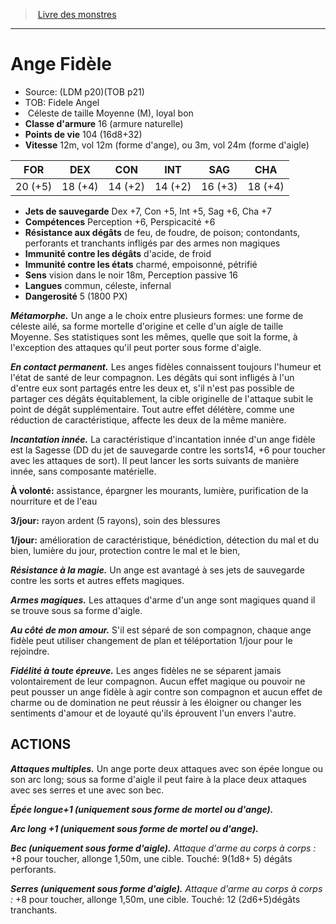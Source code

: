 ﻿> [Livre des monstres](tome_of_beasts_old.md)

---

# Ange Fidèle

- Source: (LDM p20)(TOB p21)
- TOB: Fidele Angel
-  Céleste de taille Moyenne (M), loyal bon
- **Classe d'armure** 16 (armure naturelle)
- **Points de vie** 104 (16d8+32)
- **Vitesse** 12m, vol 12m (forme d'ange), ou 3m, vol 24m (forme d'aigle)

|FOR|DEX|CON|INT|SAG|CHA|
|---|---|---|---|---|---|
|20 (+5)|18 (+4)|14 (+2)|14 (+2)|16 (+3)|18 (+4)|

- **Jets de sauvegarde** Dex +7, Con +5, Int +5, Sag +6, Cha +7
- **Compétences** Perception +6, Perspicacité +6
- **Résistance aux dégâts** de feu, de foudre, de poison; contondants, perforants et tranchants infligés par des armes non magiques
- **Immunité contre les dégâts** d'acide, de froid
- **Immunité contre les états** charmé, empoisonné, pétrifié
- **Sens** vision dans le noir 18m, Perception passive 16
- **Langues** commun, céleste, infernal
- **Dangerosité** 5 (1800 PX)

**_Métamorphe._** Un ange a le choix entre plusieurs formes: une forme de céleste ailé, sa forme mortelle d'origine et celle d'un aigle de taille Moyenne. Ses statistiques sont les mêmes, quelle que soit la forme, à l'exception des attaques qu'il peut porter sous forme d'aigle.

**_En contact permanent._** Les anges fidèles connaissent toujours l'humeur et l'état de santé de leur compagnon. Les dégâts qui sont infligés à l'un d'entre eux sont partagés entre les deux et, s'il n'est pas possible de partager ces dégâts équitablement, la cible originelle de l'attaque subit le point de dégât supplémentaire. Tout autre effet délétère, comme une réduction de caractéristique, affecte les deux de la même manière.

**_Incantation innée._** La caractéristique d'incantation innée d'un ange fidèle est la Sagesse (DD du jet de sauvegarde contre les sorts14, +6 pour toucher avec les attaques de sort). Il peut lancer les sorts suivants de manière innée, sans composante matérielle.

**À volonté:** assistance, épargner les mourants, lumière, purification de la nourriture et de l'eau

**3/jour:** rayon ardent (5 rayons), soin des blessures

**1/jour:** amélioration de caractéristique, bénédiction, détection du mal et du bien, lumière du jour, protection contre le mal et le bien,

**_Résistance à la magie._** Un ange est avantagé à ses jets de sauvegarde contre les sorts et autres effets magiques.

**_Armes magiques._** Les attaques d'arme d'un ange sont magiques quand il se trouve sous sa forme d'aigle.

**_Au côté de mon amour._** S'il est séparé de son compagnon, chaque ange fidèle peut utiliser changement de plan et téléportation 1/jour pour le rejoindre.

**_Fidélité à toute épreuve._** Les anges fidèles ne se séparent jamais volontairement de leur compagnon. Aucun effet magique ou pouvoir ne peut pousser un ange fidèle à agir contre son compagnon et aucun effet de charme ou de domination ne peut réussir à les éloigner ou changer les sentiments d'amour et de loyauté qu'ils éprouvent l'un envers l'autre.

## ACTIONS

**_Attaques multiples._** Un ange porte deux attaques avec son épée longue ou son arc long; sous sa forme d'aigle il peut faire à la place deux attaques avec ses serres et une avec son bec.

**_Épée longue+1 (uniquement sous forme de mortel ou d'ange)._**

**_Arc long +1 (uniquement sous forme de mortel ou d'ange)._**

**_Bec (uniquement sous forme d'aigle)._** _Attaque d'arme au corps à corps :_ +8 pour toucher, allonge 1,50m, une cible. Touché: 9(1d8+ 5) dégâts perforants.

**_Serres (uniquement sous forme d'aigle)._** _Attaque d'arme au corps à corps :_ +8 pour toucher, allonge 1,50m, une cible. Touché: 12 (2d6+5)dégâts tranchants.

